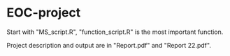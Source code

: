 # EOC-project
Start with "MS_script.R", "function_script.R" is the most important function.

Project description and output are in "Report.pdf" and "Report 22.pdf".
